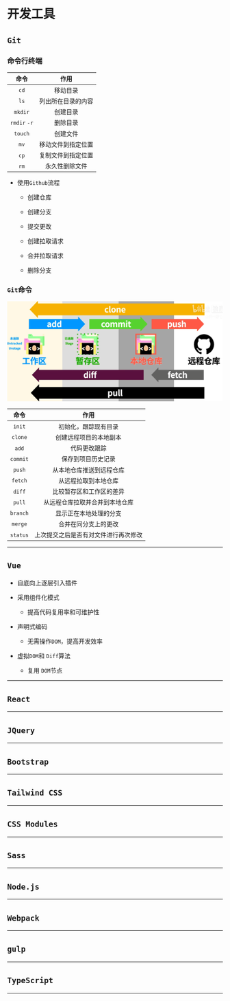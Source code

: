 # 开发工具



## `Git`

### 命令行终端

|     命令     |        作用        |
| :----------: | :----------------: |
|     `cd`     |      移动目录      |
|     `ls`     | 列出所在目录的内容 |
|   `mkdir`    |      创建目录      |
| `rmdir` `-r` |      删除目录      |
|   `touch`    |      创建文件      |
|     `mv`     | 移动文件到指定位置 |
|     `cp`     | 复制文件到指定位置 |
|     `rm`     |   永久性删除文件   |

- 使用`Github`流程

  - 创建仓库

  - 创建分支

  - 提交更改

  - 创建拉取请求

  - 合并拉取请求

  - 删除分支

### `Git`命令

![image-20220804234834436](assets/image-20220804234834436.png)

|   命令   |                 作用                 |
| :------: | :----------------------------------: |
|  `init`  |         初始化，跟踪现有目录         |
| `clone`  |        创建远程项目的本地副本        |
|  `add`   |             代码更改跟踪             |
| `commit` |          保存到项目历史记录          |
|  `push`  |       从本地仓库推送到远程仓库       |
| `fetch`  |         从远程拉取到本地仓库         |
|  `diff`  |       比较暂存区和工作区的差异       |
|  `pull`  |    从远程仓库拉取并合并到本地仓库    |
| `branch` |        显示正在本地处理的分支        |
| `merge`  |         合并在同分支上的更改         |
| `status` | 上次提交之后是否有对文件进行再次修改 |

---

## `Vue`

- 自底向上逐层引入插件

- 采用组件化模式
  - 提高代码复用率和可维护性
- 声明式编码
  - 无需操作`DOM`，提高开发效率
- 虚拟`DOM`和 `Diff`算法
  - 复用 `DOM`节点

---

## `React`

---

## `JQuery`

---

## `Bootstrap`

---

## `Tailwind CSS`

---

## `CSS Modules`

---

## `Sass`

---

## `Node.js`

---

## `Webpack`

---

## `gulp`

---

## `TypeScript`

---

